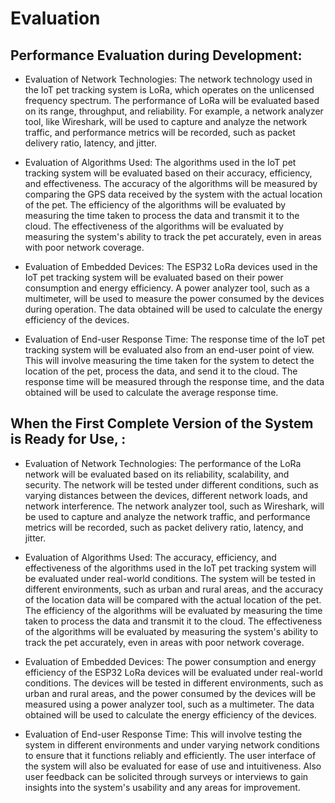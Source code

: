# Evaluation

## Performance Evaluation during Development:

- Evaluation of Network Technologies:
The network technology used in the IoT pet tracking system is LoRa, which operates on the unlicensed frequency spectrum. The performance of LoRa will be evaluated based on its range, throughput, and reliability. For example, a network analyzer tool, like Wireshark, will be used to capture and analyze the network traffic, and performance metrics will be recorded, such as packet delivery ratio, latency, and jitter.

- Evaluation of Algorithms Used:
The algorithms used in the IoT pet tracking system will be evaluated based on their accuracy, efficiency, and effectiveness. The accuracy of the algorithms will be measured by comparing the GPS data received by the system with the actual location of the pet. The efficiency of the algorithms will be evaluated by measuring the time taken to process the data and transmit it to the cloud. The effectiveness of the algorithms will be evaluated by measuring the system's ability to track the pet accurately, even in areas with poor network coverage.

- Evaluation of Embedded Devices:
The ESP32 LoRa devices used in the IoT pet tracking system will be evaluated based on their power consumption and energy efficiency. A power analyzer tool, such as a multimeter, will be used to measure the power consumed by the devices during operation. The data obtained will be used to calculate the energy efficiency of the devices.

- Evaluation of End-user Response Time:
The response time of the IoT pet tracking system will be evaluated also from an end-user point of view. This will involve measuring the time taken for the system to detect the location of the pet, process the data, and send it to the cloud. The response time will be measured through the response time, and the data obtained will be used to calculate the average response time.

## When the First Complete Version of the System is Ready for Use, :

- Evaluation of Network Technologies:
The performance of the LoRa network will be evaluated based on its reliability, scalability, and security. The network will be tested under different conditions, such as varying distances between the devices, different network loads, and network interference. The network analyzer tool, such as Wireshark, will be used to capture and analyze the network traffic, and performance metrics will be recorded, such as packet delivery ratio, latency, and jitter.

- Evaluation of Algorithms Used:
The accuracy, efficiency, and effectiveness of the algorithms used in the IoT pet tracking system will be evaluated under real-world conditions. The system will be tested in different environments, such as urban and rural areas, and the accuracy of the location data will be compared with the actual location of the pet. The efficiency of the algorithms will be evaluated by measuring the time taken to process the data and transmit it to the cloud. The effectiveness of the algorithms will be evaluated by measuring the system's ability to track the pet accurately, even in areas with poor network coverage.

- Evaluation of Embedded Devices:
The power consumption and energy efficiency of the ESP32 LoRa devices will be evaluated under real-world conditions. The devices will be tested in different environments, such as urban and rural areas, and the power consumed by the devices will be measured using a power analyzer tool, such as a multimeter. The data obtained will be used to calculate the energy efficiency of the devices.

- Evaluation of End-user Response Time:
This will involve testing the system in different environments and under varying network conditions to ensure that it functions reliably and efficiently. The user interface of the system will also be evaluated for ease of use and intuitiveness. Also user feedback can be solicited through surveys or interviews to gain insights into the system's usability and any areas for improvement.
